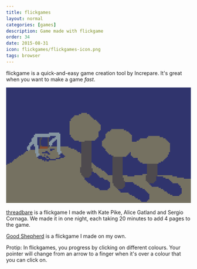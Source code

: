 ```yaml
---
title: flickgames
layout: normal
categories: [games]
description: Game made with flickgame
order: 34
date: 2015-08-31
icon: flickgames/flickgames-icon.png
tags: browser
---
```


flickgame is a quick-and-easy game creation tool by Increpare. It's great when you want to make a game _fast_.

![Swings on top of a hill, a screenshot from the game threadbare](threadbare.png)

[threadbare](threadbare/) is a flickgame I made with Kate Pike, Alice Gatland and Sergio Cornaga. We made it in one night, each taking 20 minutes to add 4 pages to the game.

[Good Shepherd](good-shepherd/) is a flickgame I made on my own.

Protip: In flickgames, you progress by clicking on different colours. Your pointer will change from an arrow to a finger when it's over a colour that you can click on.